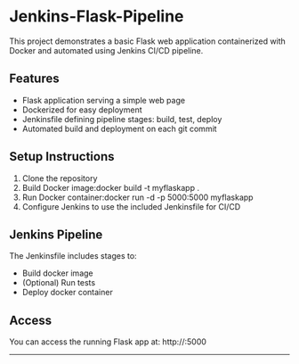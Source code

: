# Jenkins-Flask-Pipeline

This project demonstrates a basic Flask web application containerized with Docker and automated using Jenkins CI/CD pipeline.

## Features

- Flask application serving a simple web page
- Dockerized for easy deployment
- Jenkinsfile defining pipeline stages: build, test, deploy
- Automated build and deployment on each git commit

## Setup Instructions

1. Clone the repository
2. Build Docker image:docker build -t myflaskapp .
3. Run Docker container:docker run -d -p 5000:5000 myflaskapp
4. Configure Jenkins to use the included Jenkinsfile for CI/CD

## Jenkins Pipeline

The Jenkinsfile includes stages to:

- Build docker image
- (Optional) Run tests
- Deploy docker container

## Access

You can access the running Flask app at: http://<your-ec2-public-ip>:5000

---

